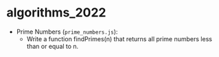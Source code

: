 # algorithms_2022

- Prime Numbers (`prime_numbers.js`): 
  - Write a function findPrimes(n) that returns all prime numbers less than or equal to n.

